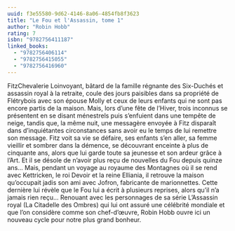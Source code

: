 ```yaml
---
uuid: f3e55580-9d62-4146-8a06-4854fb8f3623
title: "Le Fou et l'Assassin, tome 1"
author: "Robin Hobb"
rating: 7
isbn: "9782756411187"
linked_books:
  - "9782756406114"
  - "9782756415055"
  - "9782756416960"
---
```


FitzChevalerie Loinvoyant, bâtard de la famille régnante des Six-Duchés et assassin royal à la retraite, coule des jours paisibles dans sa propriété de Flétrybois avec son épouse Molly et ceux de leurs enfants qui ne sont pas encore partis de la maison. Mais, lors d’une fête de l’Hiver, trois inconnus se présentent en se disant ménestrels puis s’enfuient dans une tempête de neige, tandis que, la même nuit, une messagère envoyée à Fitz disparaît dans d’inquiétantes circonstances sans avoir eu le temps de lui remettre son message. Fitz voit sa vie se défaire, ses enfants s’en aller, sa femme vieillir et sombrer dans la démence, se découvrant enceinte à plus de cinquante ans, alors que lui garde toute sa jeunesse et son ardeur grâce à l’Art. Et il se désole de n’avoir plus reçu de nouvelles du Fou depuis quinze ans... Mais, pendant un voyage au royaume des Montagnes où il se rend avec Kettricken, le roi Devoir et la reine Elliania, il retrouve la maison qu’occupait jadis son ami avec Jofron, fabricante de marionnettes. Cette dernière lui révèle que le Fou lui a écrit à plusieurs reprises, alors qu’il n’a jamais rien reçu... Renouant avec les personnages de sa série L’Assassin royal (La Citadelle des Ombres) qui lui ont assuré une célébrité mondiale et que l’on considère comme son chef-d’œuvre, Robin Hobb ouvre ici un nouveau cycle pour notre plus grand bonheur.